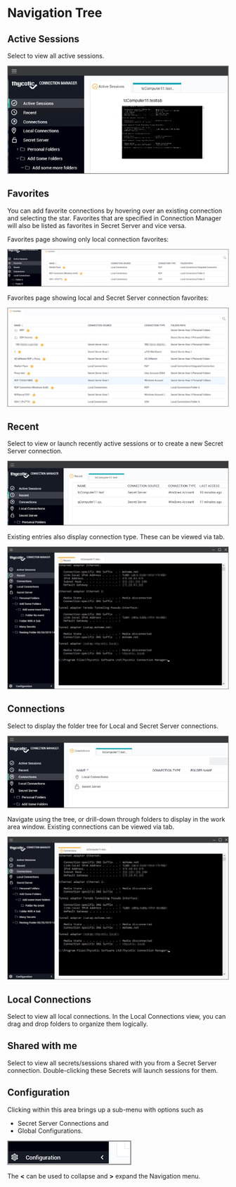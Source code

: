 [title]: # (Navigation Tree)
[tags]: # (ui, navigation)
[priority]: # (204)
# Navigation Tree

## Active Sessions

Select to view all active sessions.

![Active Sessions](images/active-sessions.png "Active Sessions page")

## Favorites

You can add favorite connections by hovering over an existing connection and selecting the star. Favorites that are specified in Connection Manager will also be listed as favorites in Secret Server and vice versa.

Favorites page showing only local connection favorites:

![Favorites](images/favs.png "Favorites page showing only local connection favorites")

Favorites page showing local and Secret Server connection favorites:

![Favorites Secret Server](images/favs-2.png "Favorites page showing local and Secret Server connection favorites")

## Recent

Select to view or launch recently active sessions or to create a new Secret Server connection.

![Recent](images/recent.png "Recent page")

Existing entries also display connection type. These can be viewed via tab.

![Recent](images/recent-2.png "Recent page with existing connection tab selected")

## Connections

Select to display the folder tree for Local and Secret Server connections.

![Connections](images/connections.png "Connections page")

Navigate using the tree, or drill-down through folders to display in the work area window. Existing connections can be viewed via tab.

![Connections](images/connections-2.png "Connections page with existing connection tab selected")

## Local Connections

Select to view all local connections. In the Local Connections view, you can drag and drop folders to organize them logically.

## Shared with me

Select to view all secrets/sessions shared with you from a Secret Server connection. Double-clicking these Secrets will launch sessions for them.

## Configuration

Clicking within this area brings up a sub-menu with options such as 

* Secret Server Connections and
* Global Configurations.

![Configuration](images/cfg.png "Configuration menu")

The __<__ can be used to collapse and __>__ expand the Navigation menu.
